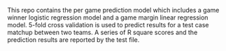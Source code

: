 This repo contains the per game prediction model which includes a game winner logistic regression model and a game margin linear regression
model. 5-fold cross validation is used to predict results for a test case matchup between two teams. A series of R square scores and 
the prediction results are reported by the test file.
